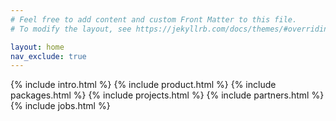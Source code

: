 ```yaml
---
# Feel free to add content and custom Front Matter to this file.
# To modify the layout, see https://jekyllrb.com/docs/themes/#overriding-theme-defaults

layout: home
nav_exclude: true
---
```

{% include intro.html %}
{% include product.html %}
{% include packages.html %}
{% include projects.html %}
{% include partners.html %}
{% include jobs.html %}
